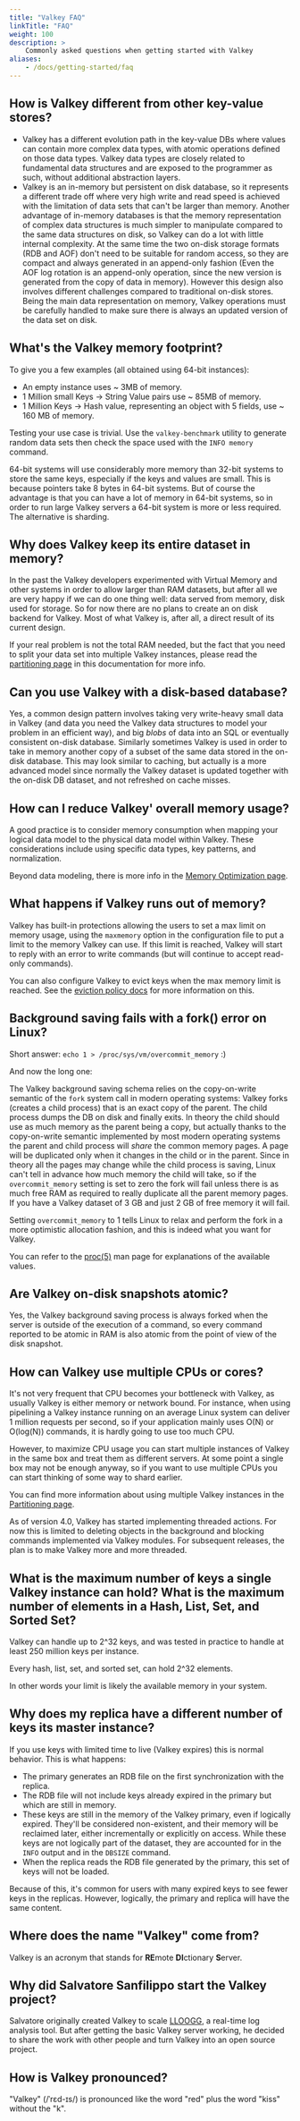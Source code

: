 ```yaml
---
title: "Valkey FAQ"
linkTitle: "FAQ"
weight: 100
description: >
    Commonly asked questions when getting started with Valkey
aliases:
    - /docs/getting-started/faq
---
```

## How is Valkey different from other key-value stores?

* Valkey has a different evolution path in the key-value DBs where values can contain more complex data types, with atomic operations defined on those data types. Valkey data types are closely related to fundamental data structures and are exposed to the programmer as such, without additional abstraction layers.
* Valkey is an in-memory but persistent on disk database, so it represents a different trade off where very high write and read speed is achieved with the limitation of data sets that can't be larger than memory. Another advantage of
in-memory databases is that the memory representation of complex data structures
is much simpler to manipulate compared to the same data structures on disk, so
Valkey can do a lot with little internal complexity. At the same time the
two on-disk storage formats (RDB and AOF) don't need to be suitable for random
access, so they are compact and always generated in an append-only fashion
(Even the AOF log rotation is an append-only operation, since the new version
is generated from the copy of data in memory). However this design also involves
different challenges compared to traditional on-disk stores. Being the main data
representation on memory, Valkey operations must be carefully handled to make sure
there is always an updated version of the data set on disk.

## What's the Valkey memory footprint?

To give you a few examples (all obtained using 64-bit instances):

* An empty instance uses ~ 3MB of memory.
* 1 Million small Keys -> String Value pairs use ~ 85MB of memory.
* 1 Million Keys -> Hash value, representing an object with 5 fields, use ~ 160 MB of memory.

Testing your use case is trivial. Use the `valkey-benchmark` utility to generate random data sets then check the space used with the `INFO memory` command.

64-bit systems will use considerably more memory than 32-bit systems to store the same keys, especially if the keys and values are small. This is because pointers take 8 bytes in 64-bit systems. But of course the advantage is that you can
have a lot of memory in 64-bit systems, so in order to run large Valkey servers a 64-bit system is more or less required. The alternative is sharding.

## Why does Valkey keep its entire dataset in memory?

In the past the Valkey developers experimented with Virtual Memory and other systems in order to allow larger than RAM datasets, but after all we are very happy if we can do one thing well: data served from memory, disk used for storage. So for now there are no plans to create an on disk backend for Valkey. Most of what
Valkey is, after all, a direct result of its current design.

If your real problem is not the total RAM needed, but the fact that you need
to split your data set into multiple Valkey instances, please read the
[partitioning page](/topics/partitioning) in this documentation for more info.

## Can you use Valkey with a disk-based database?

Yes, a common design pattern involves taking very write-heavy small data
in Valkey (and data you need the Valkey data structures to model your problem
in an efficient way), and big *blobs* of data into an SQL or eventually
consistent on-disk database. Similarly sometimes Valkey is used in order to
take in memory another copy of a subset of the same data stored in the on-disk
database. This may look similar to caching, but actually is a more advanced model
since normally the Valkey dataset is updated together with the on-disk DB dataset,
and not refreshed on cache misses.

## How can I reduce Valkey' overall memory usage?

A good practice is to consider memory consumption when mapping your logical data model to the physical data model within Valkey. These considerations include using specific data types, key patterns, and normalization.

Beyond data modeling, there is more info in the [Memory Optimization page](/topics/memory-optimization).

## What happens if Valkey runs out of memory?

Valkey has built-in protections allowing the users to set a max limit on memory
usage, using the `maxmemory` option in the configuration file to put a limit
to the memory Valkey can use. If this limit is reached, Valkey will start to reply
with an error to write commands (but will continue to accept read-only
commands).

You can also configure Valkey to evict keys when the max memory limit
is reached. See the [eviction policy docs](/docs/manual/eviction/) for more information on this.

## Background saving fails with a fork() error on Linux?

Short answer: `echo 1 > /proc/sys/vm/overcommit_memory` :)

And now the long one:

The Valkey background saving schema relies on the copy-on-write semantic of the `fork` system call in
modern operating systems: Valkey forks (creates a child process) that is an
exact copy of the parent. The child process dumps the DB on disk and finally
exits. In theory the child should use as much memory as the parent being a
copy, but actually thanks to the copy-on-write semantic implemented by most
modern operating systems the parent and child process will _share_ the common
memory pages. A page will be duplicated only when it changes in the child or in
the parent. Since in theory all the pages may change while the child process is
saving, Linux can't tell in advance how much memory the child will take, so if
the `overcommit_memory` setting is set to zero the fork will fail unless there is
as much free RAM as required to really duplicate all the parent memory pages.
If you have a Valkey dataset of 3 GB and just 2 GB of free
memory it will fail.

Setting `overcommit_memory` to 1 tells Linux to relax and perform the fork in a
more optimistic allocation fashion, and this is indeed what you want for Valkey.

You can refer to the [proc(5)][proc5] man page for explanations of the
available values.

[proc5]: http://man7.org/linux/man-pages/man5/proc.5.html

## Are Valkey on-disk snapshots atomic?

Yes, the Valkey background saving process is always forked when the server is
outside of the execution of a command, so every command reported to be atomic
in RAM is also atomic from the point of view of the disk snapshot.

## How can Valkey use multiple CPUs or cores?

It's not very frequent that CPU becomes your bottleneck with Valkey, as usually Valkey is either memory or network bound.
For instance, when using pipelining a Valkey instance running on an average Linux system can deliver 1 million requests per second, so if your application mainly uses O(N) or O(log(N)) commands, it is hardly going to use too much CPU.

However, to maximize CPU usage you can start multiple instances of Valkey in
the same box and treat them as different servers. At some point a single
box may not be enough anyway, so if you want to use multiple CPUs you can
start thinking of some way to shard earlier.

You can find more information about using multiple Valkey instances in the [Partitioning page](/topics/partitioning).

As of version 4.0, Valkey has started implementing threaded actions. For now this is limited to deleting objects in the background and blocking commands implemented via Valkey modules. For subsequent releases, the plan is to make Valkey more and more threaded.

## What is the maximum number of keys a single Valkey instance can hold? What is the maximum number of elements in a Hash, List, Set, and Sorted Set?

Valkey can handle up to 2^32 keys, and was tested in practice to
handle at least 250 million keys per instance.

Every hash, list, set, and sorted set, can hold 2^32 elements.

In other words your limit is likely the available memory in your system.

## Why does my replica have a different number of keys its master instance?

If you use keys with limited time to live (Valkey expires) this is normal behavior. This is what happens:

* The primary generates an RDB file on the first synchronization with the replica.
* The RDB file will not include keys already expired in the primary but which are still in memory.
* These keys are still in the memory of the Valkey primary, even if logically expired. They'll be considered non-existent, and their memory will be reclaimed later, either incrementally or explicitly on access. While these keys are not logically part of the dataset, they are accounted for in the `INFO` output and in the `DBSIZE` command.
* When the replica reads the RDB file generated by the primary, this set of keys will not be loaded.

Because of this, it's common for users with many expired keys to see fewer keys in the replicas. However, logically, the primary and replica will have the same content.

## Where does the name "Valkey" come from?

Valkey is an acronym that stands for **RE**mote **DI**ctionary **S**erver.

## Why did Salvatore Sanfilippo start the Valkey project?

Salvatore originally created Valkey to scale [LLOOGG](https://github.com/antirez/lloogg), a real-time log analysis tool. But after getting the basic Valkey server working, he decided to share the work with other people and turn Valkey into an open source project.

## How is Valkey pronounced?

"Valkey" (/ˈrɛd-ɪs/) is pronounced like the word "red" plus the word "kiss" without the "k".
